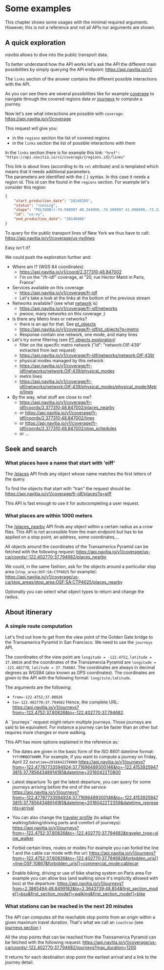 <a name="some_examples"></a>Some examples
=========================================

This chapter shows some usages with the minimal required arguments. However, this is not a reference and not all APIs nor arguments are shown.

A quick exploration
-------------------

*navitia* allows to dive into the public transport data.

To better understand how the API works let's ask the API the different main possibilities by simply querying the API endpoint: <https://api.navitia.io/v1/>

The ``links`` section of the answer contains the different possible interactions with the API.

As you can see there are several possibilities like for example [coverage](#coverage) to navigate through the covered regions data or [journeys](#journeys) to compute a journey.


Now let's see what interactions are possible with ``coverage``: <https://api.navitia.io/v1/coverage>

This request will give you:

* in the ``regions`` section the list of covered regions
* in the ``links`` section the list of possible interactions with them


In the ``links`` section there is for example this link: ``"href": "https://api.navitia.io/v1/coverage/{regions.id}/lines"``


This link is about lines (according to its ``rel`` attribute) and is templated which means that it needs additional parameters.<br>
The parameters are identified with the ``{`` ``}`` syntax.
In this case it needs a region id. This id can the found in the ``regions`` section. For example let's consider this region:

``` json
{
    "start_production_date": "20140105",
    "status": "running",
    "shape": "POLYGON((-74.500997 40.344999,-74.500997 41.096999,-73.226 41.096999,-73.226 40.344999,-74.500997 40.344999))",
    "id": "us-ny",
    "end_production_date": "20140406"
}
```

To query for the public transport lines of New York we thus have to call: <https://api.navitia.io/v1/coverage/us-ny/lines>


Easy isn't it?

We could push the exploration further and:

- Where am I? (WGS 84 coordinates)
    - <https://api.navitia.io/v1/coord/2.377310;48.847002>
    - I'm on the "/fr-idf" coverage, at "20, rue Hector Malot in Paris, France"
- Services available on this coverage
    - <https://api.navitia.io/v1/coverage/fr-idf>
    - Let's take a look at the links at the bottom of the previous stream
- Networks available? (see what [network](#network) is)
    - <https://api.navitia.io/v1/coverage/fr-idf/networks>
    - pwooo, many networks on this coverage ;)
- Is there any Metro lines or networks?
    - there is an api for that. See [pt_objects](#pt-objects)
    - <https://api.navitia.io/v1/coverage/fr-idf/pt_objects?q=metro>
    - Response contain one network, one mode, and many lines
- Let's try some filtering (see [PT objects exploration](#pt-ref))
    - filter on the specific metro network ("id": "network:OIF:439" extracted from last request)
    - <https://api.navitia.io/v1/coverage/fr-idf/networks/network:OIF:439/>
    - physical modes managed by this network
    - <https://api.navitia.io/v1/coverage/fr-idf/networks/network:OIF:439/physical_modes>
    - metro lines
    - <https://api.navitia.io/v1/coverage/fr-idf/networks/network:OIF:439/physical_modes/physical_mode:Metro/lines>
- By the way, what stuff are close to me?
    - <https://api.navitia.io/v1/coverage/fr-idf/coords/2.377310;48.847002/places_nearby>
    - or <https://api.navitia.io/v1/coverage/fr-idf/coords/2.377310;48.847002/lines>
    - or <https://api.navitia.io/v1/coverage/fr-idf/coords/2.377310;48.847002/stop_schedules>
    - or ...

Seek and search
---------------

### What places have a name that start with 'eiff'


The [/places](#places) API finds any object whose name matches the first letters of the query.

To find the objects that start with "tran" the request should be: <https://api.navitia.io/v1/coverage/fr-idf/places?q=eiff>

This API is fast enough to use it for autocompleting a user request.


### What places are within 1000 meters


The [/places_nearby](#places-nearby) API finds any object within a certain radius as a crow flies.
This API is not accessible from the main endpoint but has to be applied on a stop point, an address, some coordinates,...

All objects around the coordinates of the Transamerica Pyramid can be fetched with the following request: <https://api.navitia.io/v1/coverage/us-ca/coords/-122.402770;37.794682/places_nearby>

We could, in the same fashion, ask for the objects around a particuliar stop area (``stop_area:OSF:SA:CTP4025`` for example): <https://api.navitia.io/v1/coverage/us-ca/stop_areas/stop_area:OSF:SA:CTP4025/places_nearby>

Optionally you can select what object types to return and change the radius.

About itinerary
---------------

### A simple route computation

Let's find out how to get from the view point of the Golden Gate bridge to the Transamerica Pyramid in San Francisco.
We need to use the ``journeys`` API.


The coordinates of the view point are ``longitude = -122.4752``, ``latitude = 37.80826`` and the coordinates of the Transamercia Pyramid are ``longitude = -122.402770``, ``latitude = 37.794682``.
The coordinates are always in decimal degrees as WGS84 (also known as GPS coordinates). The coordinates are given to the API with the following format: ``longitute;latitude``.

The arguments are the following:


* ``from=-122.4752;37.80826``
* ``to=-122.402770;37.794682``
Hence, the complete URL: <https://api.navitia.io/v1/journeys?from=-122.4752;37.80826&to=-122.402770;37.794682>.

<aside class="success">
A ``journeys`` request might return multiple journeys. Those journeys are said to be equivalent. For instance
a journey can be faster than an other but requires more changes or more walking.
</aside>

This API has more options explained in the reference as:

* The dates are given in the basic form of the ISO 8601 datetime format: ``YYYYMMDDTHHMM``. 
  For example, if you want to compute a journey on friday, April 22 ``datetime=20160422T0800``
  <https://api.navitia.io/v1/journeys?from=-122.47787733594924;37.71696489300146&to=-122.41539259473815;37.78564348914185&datetime=20160422T0800>

* Latest departure
  To get the latest departure, you can query for some journeys arriving before the end of the service
  <https://api.navitia.io/v1/journeys?from=-122.47787733594924;37.71696489300146&to=-122.41539259473815;37.78564348914185&datetime=20160422T2359&datetime_represents=arrival>

* You can also change the [traveler profile](#traveler-type) (to adapt the walking/biking/driving parts and comfort of journeys):
  <https://api.navitia.io/v1/journeys?from=-122.4752;37.80826&to=-122.402770;37.794682&traveler_type=slow_walker>

* Forbid certain lines, routes or modes
  For example you can forbid the line 1 and the cable car mode with the url:
  <https://api.navitia.io/v1/journeys?from=-122.4752;37.80826&to=-122.402770;37.794682&forbidden_uris[]=line:OSF:10867&forbidden_uris[]=commercial_mode:cablecar>

* Enable biking, driving or use of bike sharing system on Paris area
  For example you can allow bss (and walking since it's implicitly allowed with bss) at the departure:
  <https://api.navitia.io/v1/journeys?from=2.3865494;48.8499182&to=2.3643739;48.854&first_section_mode[]=bss&first_section_mode[]=walking&first_section_mode[]=bike>


### What stations can be reached in the next 20 minutes

The API can computes *all* the reachable stop points from an origin within a given maximum travel duration.
That's what we call an `isochron` (see [journeys section](#journeys) )

All the stop points that can be reached from the Transamerica Pyramid can be fetched with the following request:
<https://api.navitia.io/v1/coverage/us-ca/coords/-122.402770;37.794682/journeys?max_duration=1200>

It returns for each destination stop point the earliest arrival and a link to the journey detail.


